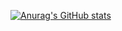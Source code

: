 [![Anurag's GitHub stats](https://github-readme-stats.vercel.app/api?username=jackteasell)](https://github.com/anuraghazra/github-readme-stats)
